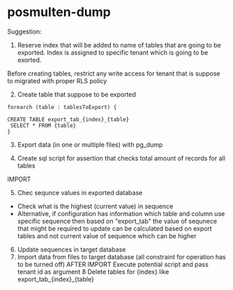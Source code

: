# posmulten-dump

Suggestion:
1. Reserve index that will be added to name of tables that are going to be exported.
Index is assigned to specific tenant which is going to be exorted.

Before creating tables, restrict any write access for tenant that is suppose to migrated with proper RLS policy

2. Create table that suppose to be exported
```sudocode
forearch (table : tablesToExport) {

CREATE TABLE export_tab_{index}_{table}
 SELECT * FROM {table}
}
```
3. Export data (in one or multiple files) with pg_dump

4. Create sql script for assertion that checks total amount of records for all tables

IMPORT

5. Chec sequnce values in exported database
- Check what is the highest (current value) in sequence
- Alternative, if configuration has information which table and column use specific sequence then based on "export_tab" the value of sequnece that might be required to update can be calculated based on export tables and not current value of sequence which can be higher
6. Update sequences in target database
7. Import data from files to target database (all constraint for operation has to be turned off)
AFTER IMPORT
Execute potential script and pass tenant id as argument
8 Delete tables for {index} like export_tab_{index}_{table}
